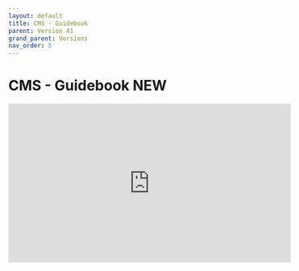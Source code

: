 ```yaml
---
layout: default
title: CMS - Guidebook
parent: Version 41
grand_parent: Versions
nav_order: 5
---
```


# CMS - Guidebook <span class="label label-purple">NEW</span>

<iframe width="560" height="315" src="https://www.youtube.com/embed/vg_EmfRcY2o" title="YouTube video player" frameborder="0" allow="accelerometer; autoplay; clipboard-write; encrypted-media; gyroscope; picture-in-picture; web-share" allowfullscreen></iframe>